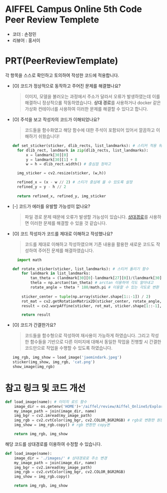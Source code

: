 # AIFFEL Campus Online 5th Code Peer Review Templete
- 코더 : 손정민
- 리뷰어 : 홍서이


# PRT(PeerReviewTemplate) 
각 항목을 스스로 확인하고 토의하여 작성한 코드에 적용합니다.

- [O] 코드가 정상적으로 동작하고 주어진 문제를 해결했나요?
  > 이미지, 모델을 불러오는 과정에서 주소가 달라서 오류가 발생하였는데 이를 해결하니 정상적으롤 작동하였습니다. **상대 경로**를 사용하거나 docker 같은 가상화 컨테이너를 사용하여 이러한 문제를 해결할 수 있다고 합니다.

- [O] 주석을 보고 작성자의 코드가 이해되었나요?
  > 코드들을 함수화였고 해당 함수에 대한 주석이 포함되어 있어서 깔끔하고 이해하기 쉬웠습니다!

  ```python
  def set_sticker(sticker, dlib_rects, list_landmarks): # 스티커 적용 위치 설정 함수
    for dlib_rect, landmark in zip(dlib_rects, list_landmarks):
        x = landmark[30][0]
        y = landmark[30][1] + 8
        w = h = dlib_rect.width() # 중심점 정하고

    img_sticker = cv2.resize(sticker, (w,h))

    refined_x = (x - w // 2) # 스티가 중심에 올 수 있도록 설정
    refined_y = y - h // 2 
        
    return refined_x, refined_y, img_sticker
  ```

- [-] 코드가 에러를 유발할 가능성이 없나요?
  > 파일 경로 문제 때문에 오류가 발생할 가능성이 있습니다. [상대경로](https://wikidocs.net/153154)를 사용하면 이러한 문제를 해결할 수 있을 것 같습니다.

 
- [O] 코드 작성자가 코드를 제대로 이해하고 작성했나요?
  > 코드를 제대로 이해하고 작성하였으며 기존 내용을 활용한 새로운 코드도 작성하여 주어진 문제를 해결하였습니다.
  
  ```python
    import math

  def rotate_sticker(sticker, list_landmarks): # 스티커 돌리기 함수
      for landmark in list_landmarks:
          tan_theta = (landmark[30][0]-landmark[27][0])/(landmark[30][1] - landmark[27][1]) # 일직선인 점 30번과 27번 이용
          theta = np.arctan(tan_theta) # arctan 이용하여 각도 알아내고
          rotate_angle = theta * 180/math.pi # 이용할 수 있는 각도로 변환
    
      sticker_center = tuple(np.array(sticker.shape[1::-1]) / 2)
      rot_mat = cv2.getRotationMatrix2D(sticker_center, rotate_angle, 1.0) # 사진 회전
      result = cv2.warpAffine(sticker, rot_mat, sticker.shape[1::-1], flags = cv2.INTER_LINEAR, borderValue=(255,255,255))

      return result
  ```
  
- [O] 코드가 간결한가요?
  > 코드들을 함수형으로 작성하여 재사용이 가능하게 하였습니다. 그리고 작성한 함수들을 기반으로 다른 이미지에 대해서 동일한 작업을 진행할 시 간결한 코드만으로 작업을 수행할 수 있도록 하였습니다.

  ```python
  img_rgb, img_show = load_image('jaemindark.jpeg')
  sticker(img_show, img_rgb, 'cat.png')
  show_image(img_rgb)
  ```



# 참고 링크 및 코드 개선
```python
def load_image(name): # 이미지 로드 함수
    image_dir = os.getenv('HOME')+'/aiffel/review/Aiffel_Online5/Exploration3/images/'
    my_image_path = join(image_dir, name)
    img_bgr = cv2.imread(my_image_path)
    img_rgb = cv2.cvtColor(img_bgr, cv2.COLOR_BGR2RGB) # rgb로 변환한 원본
    img_show = img_rgb.copy() # rgb 변환한 copy본

    return img_rgb, img_show
```

해당 코드를 상대경로를 이용하여 수정할 수 있습니다.

```python
def load_image(name):
    image_dir = './images/' # 상대경로로 주소 변경
    my_image_path = join(image_dir, name)
    img_bgr = cv2.imread(my_image_path)
    img_rgb = cv2.cvtColor(img_bgr, cv2.COLOR_BGR2RGB) 
    img_show = img_rgb.copy()

    return img_rgb, img_show
```
